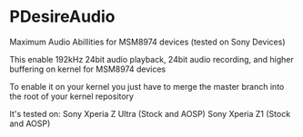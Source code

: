# PDesireAudio
Maximum Audio Abillities for MSM8974 devices (tested on Sony Devices)

This enable 192kHz 24bit audio playback, 24bit audio recording, and higher buffering on kernel for MSM8974 devices

To enable it on your kernel you just have to merge the master branch into the root of your kernel repository


It's tested on:
Sony Xperia Z Ultra (Stock and AOSP)
Sony Xperia Z1 (Stock and AOSP)
